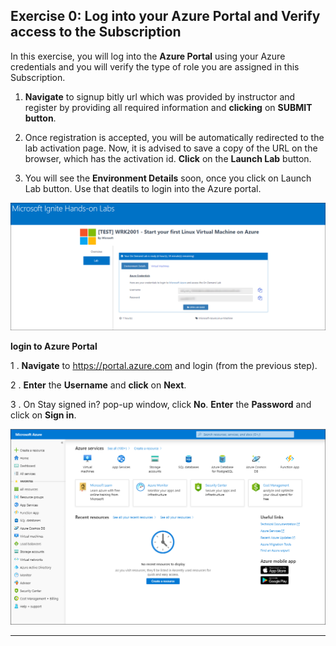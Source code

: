 Exercise 0: Log into your Azure Portal and Verify access to the Subscription
----------------------------------------------------------------------------

In this exercise, you will log into the **Azure Portal** using your Azure credentials and you will verify the type of role you are assigned in this Subscription.

1.	**Navigate** to signup bitly url which was provided by instructor and register by providing all required information and **clicking** on **SUBMIT button**.<br/>

2. Once registration is accepted, you will be automatically redirected to the lab activation page. Now, it is advised to save a copy of the URL on the browser, which has the activation id. **Click** on the **Launch Lab** button.<br/>

3. You will see the **Environment Details** soon, once you click on Launch Lab button. Use that deatils to login into the Azure portal.<br/>

  <img src="images/azurelogincredentials.png "/><br/>
  
 **login to Azure Portal** 

1 . **Navigate** to https://portal.azure.com and login (from the previous step).

2 . **Enter** the **Username** and **click** on **Next**.<br/>

3 .	On Stay signed in? pop-up window, click **No**. **Enter** the **Password** and click on **Sign in**.<br/>

   <img src="images/fpage.png "/><br/>
   
   
   ---------------------------------------------------------------------------------------------------------------
